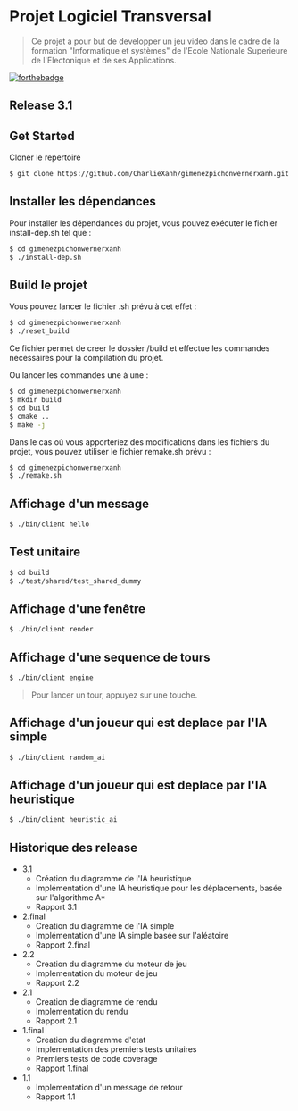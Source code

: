 # Projet Logiciel Transversal

> Ce projet a pour but de developper un jeu video dans le cadre de la formation "Informatique et systèmes" de l'Ecole Nationale Superieure de l'Electonique et de ses Applications.

[![forthebadge](https://forthebadge.com/images/badges/made-with-c-plus-plus.svg)](https://forthebadge.com)

## Release 3.1

## Get Started

Cloner le repertoire
```sh
$ git clone https://github.com/CharlieXanh/gimenezpichonwernerxanh.git
```
## Installer les dépendances
Pour installer les dépendances du projet, vous pouvez exécuter le fichier install-dep.sh tel que :
```sh
$ cd gimenezpichonwernerxanh
$ ./install-dep.sh
```

## Build le projet
Vous pouvez lancer le fichier .sh prévu à cet effet :
```sh
$ cd gimenezpichonwernerxanh
$ ./reset_build
```
Ce fichier permet de creer le dossier /build et effectue les commandes necessaires pour la compilation du projet.

Ou lancer les commandes une à une :
```sh
$ cd gimenezpichonwernerxanh
$ mkdir build
$ cd build
$ cmake ..
$ make -j
```

Dans le cas où vous apporteriez des modifications dans les fichiers du projet, vous pouvez utiliser le fichier remake.sh prévu :
```sh
$ cd gimenezpichonwernerxanh
$ ./remake.sh
```

## Affichage d'un message
```sh
$ ./bin/client hello
```

## Test unitaire
```sh
$ cd build
$ ./test/shared/test_shared_dummy
```
## Affichage d'une fenêtre
```sh
$ ./bin/client render
```

## Affichage d'une sequence de tours
```sh
$ ./bin/client engine
```
>Pour lancer un tour, appuyez sur une touche.

## Affichage d'un joueur qui est deplace par l'IA simple
```sh
$ ./bin/client random_ai
```

## Affichage d'un joueur qui est deplace par l'IA heuristique
```sh
$ ./bin/client heuristic_ai
```

## Historique des release
* 3.1
    * Création du diagramme de l'IA heuristique
    * Implémentation d'une IA heuristique pour les déplacements, basée sur l'algorithme A*
    * Rapport 3.1
* 2.final
    * Creation du diagramme de l'IA simple
    * Implémentation d'une IA simple basée sur l'aléatoire
    * Rapport 2.final
* 2.2
    * Creation du diagramme du moteur de jeu
    * Implementation du moteur de jeu
    * Rapport 2.2
* 2.1
    * Creation de diagramme de rendu
    * Implementation du rendu
    * Rapport 2.1
* 1.final
    * Creation du diagramme d'etat
    * Implementation des premiers tests unitaires
    * Premiers tests de code coverage
    * Rapport 1.final
* 1.1
    * Implementation d'un message de retour
    * Rapport 1.1
